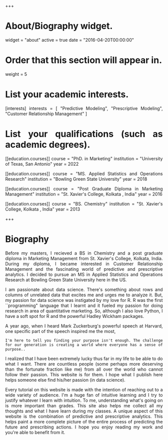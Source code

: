 +++
# About/Biography widget.
widget = "about"
active = true
date = "2016-04-20T00:00:00"

# Order that this section will appear in.
weight = 5

# List your academic interests.
[interests]
  interests = [
    "Predictive Modeling",
    "Prescriptive Modeling",
    "Customer Relationship Management"
  ]

# List your qualifications (such as academic degrees).
[[education.courses]]
  course = "PhD. in Marketing"
  institution = "University of Texas, San Antonio"
  year = 2022
  
[[education.courses]]
  course = "MS. Applied Statistics and Operations Research"
  institution = "Bowling Green State University"
  year = 2018

[[education.courses]]
  course = "Post Graduate Diploma in Marketing Management"
  institution = "St. Xavier's College, Kolkata , India"
  year = 2016

[[education.courses]]
  course = "BS. Chemistry"
  institution = "St. Xavier's College, Kolkata , India"
  year = 2013
 
+++

<style>
body {
text-align: justify}
</style>

# Biography

Before my masters, I recieved a BS in Chemistry and a post graduate diploma in Marketing Management from St. Xavier's College, Kolkata, India. During my diploma, I became interested in Customer Relationship Management and the fascinating world of predictive and prescriptive analytics. I decided to pursue an MS in Applied Statistics and Operations Research at Bowling Green State University here in the US.

I am passionate about data science. There's something about rows and columns of unrelated data that excites me and urges me to analyze it. But, my passion for data science was instigated by my love for R. R was the first ``programming" language that I learnt and it fueled my passion for doing research in area of quantitative marketing. So, although  I also love Python, I have a soft spot for R and the powerful Hadley Wickham packages.

A year ago, when I heard Mark Zuckerburg's powerful speech at Harvard, one specific part of the speech inspired me the most,

`I'm here to tell you finding your purpose isn't enough. The challenge for our generation is creating a world where everyone has a sense of purpose..`

I realized that I have been extremely lucky thus far in my life to be able to do what I want. There are countless people (some perhaps more deserving than the fortunate fraction like me) from all over the world who cannot follow their passion. This website is for them. I hope what I publish here helps someone else find his/her passion (in data science).

Every tutorial on this website is made with the intention of reaching out to a wide variety of audience. I'm a huge fan of intuitive learning and I try to justify whatever I learn with intuition. To me, understanding what's going on is more important than grades. This site also helps me collect all my thoughts and what I have learn during my classes. A unique aspect of this website is the combination of predictive and prescriptive analytics. This helps paint a more complete picture of the entire process of predicting the future and prescribing actions. I hope you enjoy reading my work and you're able to benefit from it.

